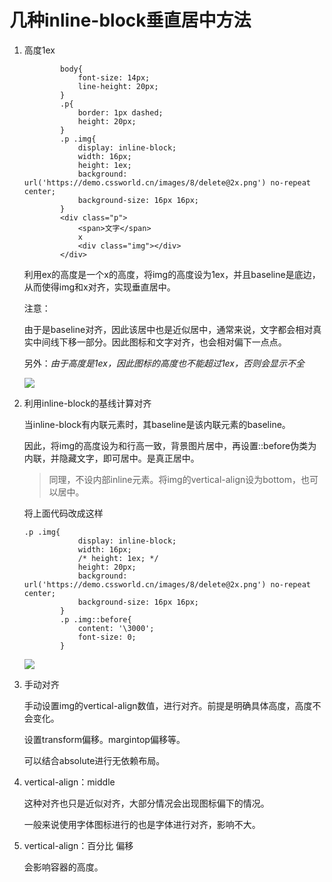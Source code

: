 # 几种inline-block垂直居中方法

1. 高度1ex

   ```
           body{
               font-size: 14px;
               line-height: 20px;
           }
           .p{
               border: 1px dashed;
               height: 20px;
           }
           .p .img{
               display: inline-block;
               width: 16px;
               height: 1ex;
               background: url('https://demo.cssworld.cn/images/8/delete@2x.png') no-repeat center;
               background-size: 16px 16px;
           }
           <div class="p">
               <span>文字</span>
               x
               <div class="img"></div>
           </div>
   ```

   利用ex的高度是一个x的高度，将img的高度设为1ex，并且baseline是底边，从而使得img和x对齐，实现垂直居中。

   注意：

   由于是baseline对齐，因此该居中也是近似居中，通常来说，文字都会相对真实中间线下移一部分。因此图标和文字对齐，也会相对偏下一点点。

   另外：*由于高度是1ex，因此图标的高度也不能超过1ex，否则会显示不全*

   ![](D:\mine-codes\notes\images\微信截图_20200409100027.png)

2. 利用inline-block的基线计算对齐

   当inline-block有内联元素时，其baseline是该内联元素的baseline。

   因此，将img的高度设为和行高一致，背景图片居中，再设置::before伪类为内联，并隐藏文字，即可居中。是真正居中。

   > 同理，不设内部inline元素。将img的vertical-align设为bottom，也可以居中。

   将上面代码改成这样

   ```
   .p .img{
               display: inline-block;
               width: 16px;
               /* height: 1ex; */
               height: 20px;
               background: url('https://demo.cssworld.cn/images/8/delete@2x.png') no-repeat center;
               background-size: 16px 16px;
           }
           .p .img::before{
               content: '\3000';
               font-size: 0;
           }
   ```

   ![](D:\mine-codes\notes\images\微信截图_20200409101003.png)

3. 手动对齐

   手动设置img的vertical-align数值，进行对齐。前提是明确具体高度，高度不会变化。

   设置transform偏移。margintop偏移等。

   可以结合absolute进行无依赖布局。

4. vertical-align：middle

   这种对齐也只是近似对齐，大部分情况会出现图标偏下的情况。

   一般来说使用字体图标进行的也是字体进行对齐，影响不大。

5. vertical-align：百分比 偏移

   会影响容器的高度。